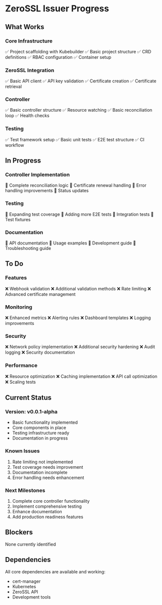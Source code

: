 # ZeroSSL Issuer Progress

## What Works

### Core Infrastructure
✅ Project scaffolding with Kubebuilder
✅ Basic project structure
✅ CRD definitions
✅ RBAC configuration
✅ Container setup

### ZeroSSL Integration
✅ Basic API client
✅ API key validation
✅ Certificate creation
✅ Certificate retrieval

### Controller
✅ Basic controller structure
✅ Resource watching
✅ Basic reconciliation loop
✅ Health checks

### Testing
✅ Test framework setup
✅ Basic unit tests
✅ E2E test structure
✅ CI workflow

## In Progress

### Controller Implementation
🔄 Complete reconciliation logic
🔄 Certificate renewal handling
🔄 Error handling improvements
🔄 Status updates

### Testing
🔄 Expanding test coverage
🔄 Adding more E2E tests
🔄 Integration tests
🔄 Test fixtures

### Documentation
🔄 API documentation
🔄 Usage examples
🔄 Development guide
🔄 Troubleshooting guide

## To Do

### Features
❌ Webhook validation
❌ Additional validation methods
❌ Rate limiting
❌ Advanced certificate management

### Monitoring
❌ Enhanced metrics
❌ Alerting rules
❌ Dashboard templates
❌ Logging improvements

### Security
❌ Network policy implementation
❌ Additional security hardening
❌ Audit logging
❌ Security documentation

### Performance
❌ Resource optimization
❌ Caching implementation
❌ API call optimization
❌ Scaling tests

## Current Status

### Version: v0.0.1-alpha
- Basic functionality implemented
- Core components in place
- Testing infrastructure ready
- Documentation in progress

### Known Issues
1. Rate limiting not implemented
2. Test coverage needs improvement
3. Documentation incomplete
4. Error handling needs enhancement

### Next Milestones
1. Complete core controller functionality
2. Implement comprehensive testing
3. Enhance documentation
4. Add production readiness features

## Blockers
None currently identified

## Dependencies
All core dependencies are available and working:
- cert-manager
- Kubernetes
- ZeroSSL API
- Development tools 